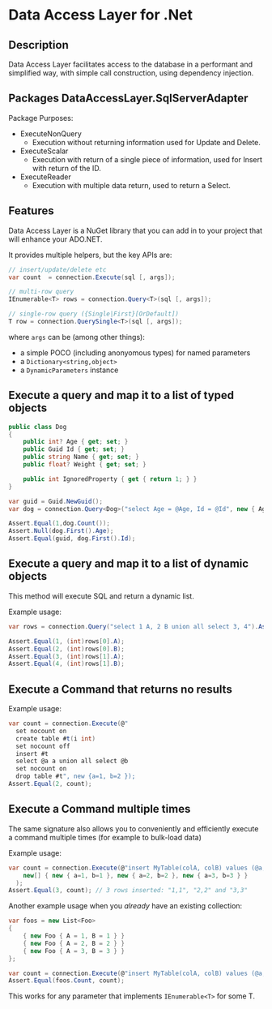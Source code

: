 Data Access Layer for .Net
========================================

Description
-------------
Data Access Layer facilitates access to the database in a performant and simplified way, with simple call construction, using dependency injection.

Packages DataAccessLayer.SqlServerAdapter
--------

Package Purposes:
* ExecuteNonQuery
  * Execution without returning information used for Update and Delete.
* ExecuteScalar
  * Execution with return of a single piece of information, used for Insert with return of the ID.
* ExecuteReader
  * Execution with multiple data return, used to return a Select.

Features
--------
Data Access Layer is a NuGet library that you can add in to your project that will enhance your ADO.NET.

It provides multiple helpers, but the key APIs are:

``` csharp
// insert/update/delete etc
var count  = connection.Execute(sql [, args]);

// multi-row query
IEnumerable<T> rows = connection.Query<T>(sql [, args]);

// single-row query ({Single|First}[OrDefault])
T row = connection.QuerySingle<T>(sql [, args]);
```

where `args` can be (among other things):

- a simple POCO (including anonyomous types) for named parameters
- a `Dictionary<string,object>`
- a `DynamicParameters` instance

Execute a query and map it to a list of typed objects
-------------------------------------------------------

``` csharp
public class Dog
{
    public int? Age { get; set; }
    public Guid Id { get; set; }
    public string Name { get; set; }
    public float? Weight { get; set; }

    public int IgnoredProperty { get { return 1; } }
}

var guid = Guid.NewGuid();
var dog = connection.Query<Dog>("select Age = @Age, Id = @Id", new { Age = (int?)null, Id = guid });

Assert.Equal(1,dog.Count());
Assert.Null(dog.First().Age);
Assert.Equal(guid, dog.First().Id);
```

Execute a query and map it to a list of dynamic objects
-------------------------------------------------------

This method will execute SQL and return a dynamic list.

Example usage:

```csharp
var rows = connection.Query("select 1 A, 2 B union all select 3, 4").AsList();

Assert.Equal(1, (int)rows[0].A);
Assert.Equal(2, (int)rows[0].B);
Assert.Equal(3, (int)rows[1].A);
Assert.Equal(4, (int)rows[1].B);
```

Execute a Command that returns no results
-----------------------------------------

Example usage:

```csharp
var count = connection.Execute(@"
  set nocount on
  create table #t(i int)
  set nocount off
  insert #t
  select @a a union all select @b
  set nocount on
  drop table #t", new {a=1, b=2 });
Assert.Equal(2, count);
```

Execute a Command multiple times
--------------------------------

The same signature also allows you to conveniently and efficiently execute a command multiple times (for example to bulk-load data)

Example usage:

```csharp
var count = connection.Execute(@"insert MyTable(colA, colB) values (@a, @b)",
    new[] { new { a=1, b=1 }, new { a=2, b=2 }, new { a=3, b=3 } }
  );
Assert.Equal(3, count); // 3 rows inserted: "1,1", "2,2" and "3,3"
```

Another example usage when you _already_ have an existing collection:
```csharp
var foos = new List<Foo>
{
    { new Foo { A = 1, B = 1 } }
    { new Foo { A = 2, B = 2 } }
    { new Foo { A = 3, B = 3 } }
};

var count = connection.Execute(@"insert MyTable(colA, colB) values (@a, @b)", foos);
Assert.Equal(foos.Count, count);
```

This works for any parameter that implements `IEnumerable<T>` for some T.
